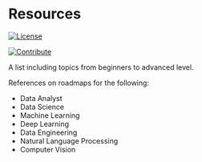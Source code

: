 # Resources

[![License](https://img.shields.io/badge/License-CC0%201.0%20Universal-brightgreen.svg?style=flat-square)](https://github.com/66daysofdata/License)

[![Contribute](https://img.shields.io/badge/PRs-Contributions%20are%20Welcome-blue.svg?style=flat-square)](https://github.com/66daysofdata/Welcome-to-the-community)

A list including topics from beginners to advanced level.

References on roadmaps for the following:

- Data Analyst
- Data Science
- Machine Learning
- Deep Learning
- Data Engineering
- Natural Language Processing
- Computer Vision



